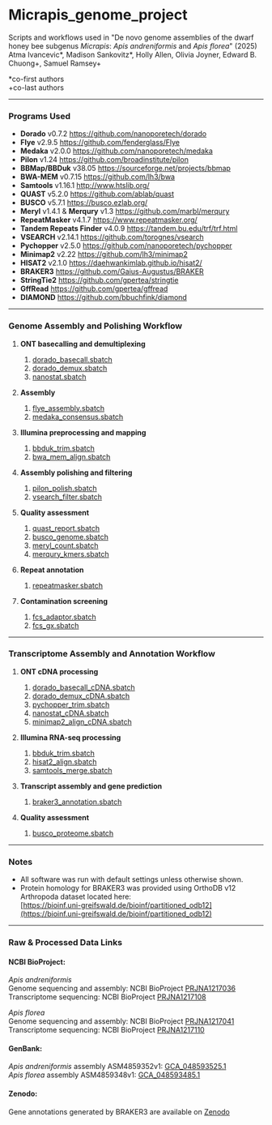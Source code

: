 # Micrapis_genome_project

Scripts and workflows used in
"De novo genome assemblies of the dwarf honey bee subgenus _Micrapis_: _Apis andreniformis_ and _Apis florea_" (2025) Atma Ivancevic*, Madison Sankovitz*, Holly Allen, Olivia Joyner, Edward B. Chuong+, Samuel Ramsey+

\*co-first authors  
\+co-last authors

---

### Programs Used

- **Dorado** v0.7.2 https://github.com/nanoporetech/dorado  
- **Flye** v2.9.5 https://github.com/fenderglass/Flye  
- **Medaka** v2.0.0 https://github.com/nanoporetech/medaka  
- **Pilon** v1.24 https://github.com/broadinstitute/pilon  
- **BBMap/BBDuk** v38.05 https://sourceforge.net/projects/bbmap  
- **BWA-MEM** v0.7.15 https://github.com/lh3/bwa  
- **Samtools** v1.16.1 http://www.htslib.org/  
- **QUAST** v5.2.0 https://github.com/ablab/quast  
- **BUSCO** v5.7.1 https://busco.ezlab.org/  
- **Meryl** v1.4.1 & **Merqury** v1.3 https://github.com/marbl/merqury  
- **RepeatMasker** v4.1.7 https://www.repeatmasker.org/  
- **Tandem Repeats Finder** v4.0.9 https://tandem.bu.edu/trf/trf.html  
- **VSEARCH** v2.14.1 https://github.com/torognes/vsearch  
- **Pychopper** v2.5.0 https://github.com/nanoporetech/pychopper  
- **Minimap2** v2.22 https://github.com/lh3/minimap2  
- **HISAT2** v2.1.0 https://daehwankimlab.github.io/hisat2/  
- **BRAKER3** https://github.com/Gaius-Augustus/BRAKER  
- **StringTie2** https://github.com/gpertea/stringtie  
- **GffRead** https://github.com/gpertea/gffread  
- **DIAMOND** https://github.com/bbuchfink/diamond  

---

### Genome Assembly and Polishing Workflow

1. **ONT basecalling and demultiplexing**  
   1) [dorado_basecall.sbatch](genome_assembly/dorado_basecall.sbatch)
   2) [dorado_demux.sbatch](genome_assembly/dorado_demux.sbatch)
   3) [nanostat.sbatch](genome_assembly/nanostat.sbatch)

2. **Assembly**  
   1) [flye_assembly.sbatch](genome_assembly/flye_assembly.sbatch)  
   2) [medaka_consensus.sbatch](genome_assembly/medaka_consensus.sbatch)  

3. **Illumina preprocessing and mapping**  
   1) [bbduk_trim.sbatch](genome_assembly/bbduk_trim.sbatch)  
   2) [bwa_mem_align.sbatch](genome_assembly/bwa_mem_align.sbatch)  

4. **Assembly polishing and filtering**
   1) [pilon_polish.sbatch](genome_assembly/pilon_polish.sbatch) 
   1) [vsearch_filter.sbatch](genome_assembly/vsearch_filter.sbatch)  

5. **Quality assessment**  
   1) [quast_report.sbatch](genome_assembly/quast_report.sbatch)  
   2) [busco_genome.sbatch](genome_assembly/busco_genome.sbatch)  
   3) [meryl_count.sbatch](genome_assembly/meryl_count.sbatch)
   4) [merqury_kmers.sbatch](genome_assembly/merqury_kmers.sbatch)

6. **Repeat annotation**
   1) [repeatmasker.sbatch](genome_assembly/repeatmasker.sbatch)  

7. **Contamination screening**
   1) [fcs_adaptor.sbatch](genome_assembly/fcs_adaptor.sbatch)  
   2) [fcs_gx.sbatch](genome_assembly/fcs_gx.sbatch)

---

### Transcriptome Assembly and Annotation Workflow

1. **ONT cDNA processing**  
   1) [dorado_basecall_cDNA.sbatch](transcriptome_assembly/dorado_basecall_cDNA.sbatch)
   2) [dorado_demux_cDNA.sbatch](transcriptome_assembly/dorado_demux_cDNA.sbatch)  
   3) [pychopper_trim.sbatch](transcriptome_assembly/pychopper_trim.sbatch)  
   4) [nanostat_cDNA.sbatch](transcriptome_assembly/nanostat_cDNA.sbatch)
   5) [minimap2_align_cDNA.sbatch](transcriptome_assembly/minimap2_align_cDNA.sbatch)

2. **Illumina RNA-seq processing**  
   1) [bbduk_trim.sbatch](transcriptome_assembly/bbduk_trim.sbatch)  
   2) [hisat2_align.sbatch](transcriptome_assembly/hisat2_index_align.sbatch)  
   3) [samtools_merge.sbatch](transcriptome_assembly/samtools_merge.sbatch)

3. **Transcript assembly and gene prediction**  
   1) [braker3_annotation.sbatch](transcriptome_assembly/braker3_annotation.sbatch)  
  
4. **Quality assessment**  
   1) [busco_proteome.sbatch](transcriptome_assembly/busco_proteome.sbatch)

---

### Notes

- All software was run with default settings unless otherwise shown.  
- Protein homology for BRAKER3 was provided using OrthoDB v12 Arthropoda dataset located here:  
  [https://bioinf.uni-greifswald.de/bioinf/partitioned_odb12](https://bioinf.uni-greifswald.de/bioinf/partitioned_odb12)

---

### Raw & Processed Data Links

#### NCBI BioProject:
_Apis andreniformis_  
Genome sequencing and assembly: NCBI BioProject [PRJNA1217036](https://www.ncbi.nlm.nih.gov/bioproject/?term=PRJNA1217036)  
Transcriptome sequencing: NCBI BioProject [PRJNA1217108](https://www.ncbi.nlm.nih.gov/bioproject/?term=PRJNA1217108)

_Apis florea_  
Genome sequencing and assembly: NCBI BioProject [PRJNA1217041](https://www.ncbi.nlm.nih.gov/bioproject/?term=PRJNA1217041)  
Transcriptome sequencing: NCBI BioProject [PRJNA1217110](https://www.ncbi.nlm.nih.gov/bioproject/?term=PRJNA1217110)

#### GenBank:
_Apis andreniformis_ assembly ASM4859352v1: [GCA_048593525.1](https://www.ncbi.nlm.nih.gov/datasets/genome/GCA_048593525.1/)  
_Apis florea_ assembly ASM4859348v1: [GCA_048593485.1](https://www.ncbi.nlm.nih.gov/datasets/genome/GCA_048593485.1/)

#### Zenodo:
Gene annotations generated by BRAKER3 are available on [Zenodo](https://doi.org/10.5281/zenodo.15048194)

